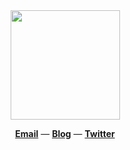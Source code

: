<div align="center">
  <a href="https://github.com/f1zm0">
    <img height="175" src="https://c.tenor.com/fS1nsPOWi30AAAAC/ghost-in-the-shell-kokaku-kidotai.gif" />
  </a>
</div>

<p align="center">
<b><a href="mailto:f1zm0[at]pm.me">Email</a></b>
&mdash;
<b><a href="https://f1zm0.dev">Blog</a></b>
&mdash; 
<b><a href="https://twitter.com/f1zm0">Twitter</a></b>
</p>
